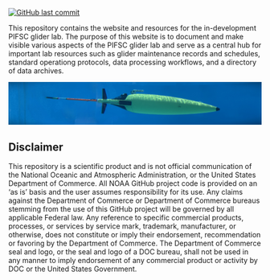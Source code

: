 <!-- README.md is generated from README.Rmd. Please edit that file -->

[![GitHub last commit](https://img.shields.io/github/last-commit/noaa-pifsc/glider-lab)](https://github.com/noaa-pifsc/glider-lab/commits/main)

This repository contains the website and resources for the in-development PIFSC glider lab. The purpose of this website is to document and make visible various aspects of the PIFSC glider lab and serve as a central hub for important lab resources such as glider maintenance records and schedules, standard operationg protocols, data processing workflows, and a directory of data archives.

<p align="center">
<img src="docs/img/glider_in_tank_thin_edited.jpg" width ="600">
</p>

## Disclaimer

This repository is a scientific product and is not official communication of the National Oceanic and Atmospheric Administration, or the United States Department of Commerce. All NOAA GitHub project code is provided on an ‘as is’ basis and the user assumes responsibility for its use. Any claims against the Department of Commerce or Department of Commerce bureaus stemming from the use of this GitHub project will be governed by all applicable Federal law. Any reference to specific commercial products, processes, or services by service mark, trademark, manufacturer, or otherwise, does not constitute or imply their endorsement, recommendation or favoring by the Department of Commerce. The Department of Commerce seal and logo, or the seal and logo of a DOC bureau, shall not be used in any manner to imply endorsement of any commercial product or activity by DOC or the United States Government.
